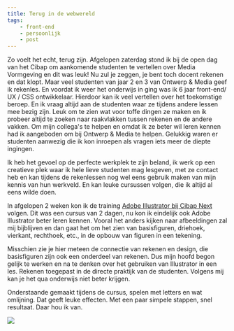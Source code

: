 ```yaml
---
title: Terug in de webwereld
tags: 
    - front-end
    - persoonlijk
    - post
---
```


Zo voelt het echt, terug zijn. Afgelopen zaterdag stond ik bij de open dag van het Cibap om aankomende studenten te vertellen over Media Vormgeving en dit was leuk! Nu zul je zeggen, je bent toch docent rekenen en dat klopt. Maar veel studenten van jaar 2 en 3 van Ontwerp & Media geef ik rekenles. En voordat ik weer het onderwijs in ging was ik 6 jaar front-end/ UX / CSS ontwikkelaar. Hierdoor kan ik veel vertellen over het toekomstige beroep. En ik vraag altijd aan de studenten waar ze tijdens andere lessen mee bezig zijn. Leuk om te zien wat voor toffe dingen ze maken en ik probeer altijd te zoeken naar raakvlakken tussen rekenen en de andere vakken.
Om mijn collega's te helpen en omdat ik ze beter wil leren kennen had ik aangeboden om bij Ontwerp & Media te helpen. Gelukkig waren er studenten aanwezig die ik kon inroepen als vragen iets meer de diepte ingingen. 

Ik heb het gevoel op de perfecte werkplek te zijn beland, ik werk op een creatieve plek waar ik hele lieve studenten mag lesgeven, met ze contact heb en kan tijdens de rekenlessen nog wel eens gebruik maken van mijn kennis van hun werkveld. En kan leuke cursussen volgen, die ik altijd al eens wilde doen.

In afgelopen 2 weken kon ik de training <a href="https://www.cibapnext.nl/aanbod/adobe-illustrator-training/" title="Link de cursus Adobe Illistrator van Cibap Next">Adobe Illustrator bij Cibap Next</a> volgen. Dit was een cursus van 2 dagen, nu kon ik eindelijk ook Adobe Illustrator beter leren kennen. Vooral het anders kijken naar afbeeldingen zal mij bijblijven en dan gaat het om het zien van basisfiguren, driehoek, vierkant, rechthoek, etc., in de opbouw van figuren in een tekening. 

Misschien zie je hier meteen de connectie van rekenen en design, die basisfiguren zijn ook een onderdeel van rekenen. Dus mijn hoofd begon gelijk te werken en na te denken over het gebruiken van Illustrator in een les. Rekenen toegepast in de directe praktijk van de studenten. Volgens mij kan je het qua onderwijs niet beter krijgen.

Onderstaande gemaakt tijdens de cursus, spelen met letters en wat omlijning. Dat geeft leuke effecten. Met een paar simpele stappen, snel resultaat. Daar hou ik van.

<img class="u-photo" rel="me" src="/assets/img/kaj.svg">